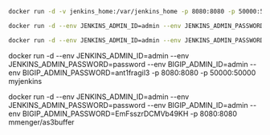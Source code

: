 

```bash
docker run -d -v jenkins_home:/var/jenkins_home -p 8080:8080 -p 50000:50000 jenkins/jenkins:lts
```

```bash
docker run -d --env JENKINS_ADMIN_ID=admin --env JENKINS_ADMIN_PASSWORD=password -v $(pwd):/var/jenkins_home -p 8080:8080 -p 50000:50000 myjenkins 
```


```bash
docker run -d --env JENKINS_ADMIN_ID=admin --env JENKINS_ADMIN_PASSWORD=password --env BIGIP_ADMIN_ID=admin --env BIGIP_ADMIN_PASSWORD=ant1fragil3 -v $(pwd):/var/jenkins_home -p 8080:8080 -p 50000:50000 myjenkins 
```

docker run -d --env JENKINS_ADMIN_ID=admin --env JENKINS_ADMIN_PASSWORD=password --env BIGIP_ADMIN_ID=admin --env BIGIP_ADMIN_PASSWORD=ant1fragil3 -p 8080:8080 -p 50000:50000 myjenkins 


docker run -d --env JENKINS_ADMIN_ID=admin --env JENKINS_ADMIN_PASSWORD=password --env BIGIP_ADMIN_ID=admin --env BIGIP_ADMIN_PASSWORD=EmFsszrDCMVb49KH -p 8080:8080 mmenger/as3buffer 
